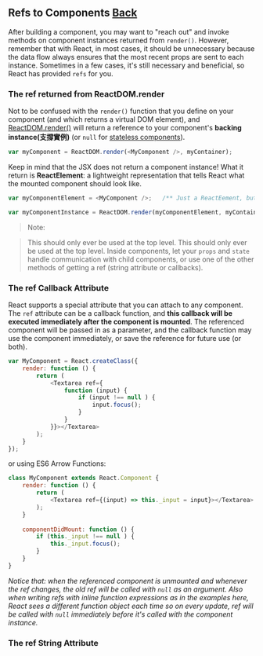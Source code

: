 ## Refs to Components [Back](./../react.md)

After building a component, you may want to "reach out" and invoke methods on component instances returned from `render()`. However, remember that with React, in most cases, it should be unnecessary because the data flow always ensures that the most recent props are sent to each instance. Sometimes in a few cases, it's still necessary and beneficial, so React has provided `refs` for you.

### The ref returned from ReactDOM.render

Not to be confused with the `render()` function that you define on your component (and which returns a virtual DOM element), and [ReactDOM.render()](https://facebook.github.io/react/docs/top-level-api.html#reactdom.render) will return a reference to your component's **backing instance(支撐實例)** (or `null` for [stateless components](https://facebook.github.io/react/docs/reusable-components.html#stateless-functions)).

```js
var myComponent = ReactDOM.render(<MyComponent />, myContainer);
```

Keep in mind that the JSX does not return a component instance! What it return is **ReactElement**: a lightweight representation that tells React what the mounted component should look like.

```js
var myComponentElement = <MyComponent />;   /** Just a ReactEement, but not an instance */

var myComponentInstance = ReactDOM.render(myComponentElement, myContainer);
```

> Note:

> This should only ever be used at the top level. This should only ever be used at the top level. Inside components, let your `props` and `state` handle communication with child components, or use one of the other methods of getting a ref (string attribute or callbacks).

### The ref **Callback** Attribute

React supports a special attribute that you can attach to any component. The `ref` attribute can be a callback function, and **this callback will be executed immediately after the component is mounted**. The referenced component will be passed in as a parameter, and the callback function may use the component immediately, or save the reference for future use (or both).

```js
var MyComponent = React.createClass({
    render: function () {
        return (
            <Textarea ref={
                function (input) {
                    if (input !== null ) {
                        input.focus();
                    }
                }
            }}></Textarea>
        );
    }
});
```

or using ES6 Arrow Functions:

```js
class MyComponent extends React.Component {
    render: function () {
        return (
            <Textarea ref={(input) => this._input = input}></Textarea>
        );
    }
    
    componentDidMount: function () {
        if (this._input !== null ) {
            this._input.focus();
        }
    }
}
```

*Notice that: when the referenced component is unmounted and whenever the ref changes, the old ref will be called with `null` as an argument. Also when writing refs with inline function expressions as in the examples here, React sees a different function object each time so on every update, ref will be called with `null` immediately before it's called with the component instance.*

### The ref **String** Attribute


